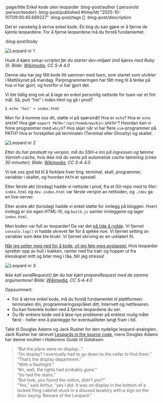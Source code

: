 :page/title Enkel kode uten leoparder
:blog-post/author {:person/id :person/teodor}
:blog-post/published #time/ldt "2025-10-10T09:00:45.689227"
:blog-post/tags []
:blog-post/description

Det er vanskelig å skrive enkel kode.
Én ting du kan gjøre er å fjerne de kjente leopardene.
For å fjerne leopardene må du forstå fundamentet.

:blog-post/body

![Leopard nr 1](/images/leopard1.jpg)

_Husk å kjøre setup-scriptet før du starter dev-miljøet (må kjøres med Ruby 3).
Bilde: [Wikimedia](https://en.wikipedia.org/wiki/File:African_leopard_male_(cropped).jpg), CC S-A 4.0_

Denne uka har jeg fått kode litt sammen med Isam, som startet som utvikler i Mattilsynet på mandag.
Parprogrammeringen har fått meg til å tenke på hva vi har gjort, og hvorfor vi har gjort det.

Vi ble tidlig enig om at å lage en enkel personlig nettside for Isam var et fint mål.
Så, putt "hei" i index.html og gå i prod?

```
$ echo "hei" > index.html
```

Men for å komme oss dit, støtte vi på spørsmål!
Hva er `echo`?
Hva er `echo $PATH`?
Hva gjør `export PATH="/opt/homebrew/bin:$PATH"`?
Hvordan kan vi finne programmer med `which`?
Hva skjer når vi har flere `vim`-programmer på PATH?
Hva er forskjellen på terminalen (Terminal eller Ghostty) og skallet.

![Leopard nr 2](/images/leopard2.jpg)

_Etter du har prodsatt ny versjon, må du SSH-e inn på ingressen og tømme Varnish-cache, hvis ikke må du vente på automatisk cache-tømming (cirka 30 minutter).
Bilde: [Wikimedia](https://en.wikipedia.org/wiki/File:Indochinese_leopard.jpg), CC S-A 4.0_

Vi tok oss god tid til å forklare hver ting: terminal, skall, programmer, variabler i skallet, og hvordan `PATH` er spesiell.

Etter første økt (tirsdag) hadde vi nettside i prod, fra et Git-repo med to filer: `index.html` og `dev`.
`index.html` var første versjon av nettsiden, og `./dev` ga en live-server.

Etter andre økt (torsdag) hadde vi enkel støtte for innlegg på bloggen.
Hvert innlegg er sin egen HTML-fil, og `build.js` samler innleggene og lager `index.html`.

Men koden var full av leoparder!
Da var det [på tide å rydde](/refaktorering/).
Vi fjernet `console.log()` vi hadde skrevet før for å sjekke noe.
Vi fjernet setting av variabler som ikke ble brukt.
Vi fjernet skriving av en urelatert fil.

[Når jeg setter meg ned for å kode, vil jeg føle meg avslappet.](https://px16.matt.is/)
Hvis leoparder spretter opp av hull i bakken, ramler ned fra trær og hopper ut fra klesskapet mitt og biter meg i tåa, blir jeg stressa!

![Leopard nr 3](/images/leopard3.jpg)

_Ikke kall sendRequest() før du har kjørt prepareRequest med de samme argumentene!
Bilde: [Wikimedia](https://en.wikipedia.org/wiki/File:Day_47_Leopard_(Panthera_pardus)_male_marking_a_bush_with_urine_..._(53310719953).jpg), CC S-A 4.0_

Oppsummert:

- For å skrive enkel kode, må du forstå fundamentet til plattformen: terminalen din, programmeringsspråket ditt, Internett og nettleseren.
- Du kan forenkle koden ved å fjerne leopardene du ser.
- Du får enklere kode ved å løse nye problemer på enklest mulig måte først - heller enn å planlegge for eventualiteter langt fram i tid.

Takk til Douglas Adams og Jack Rusher for den nydelige leopard-analogien.
Jack Rusher har skrevet [Leopards in the source code](https://jackrusher.com/journal/leopards-in-the-source-code.html),
mens Douglas Adams har denne snutten i _Haikerens Guide til Galaksen_:

> “But the plans were on display…”
> <br>“On display? I eventually had to go down to the cellar to find them.”
> <br>“That’s the display department.”
> <br>“With a flashlight.”
> <br>“Ah, well, the lights had probably gone.”
> <br>“So had the stairs.”
> <br>“But look, you found the notice, didn’t you?”
> <br>“Yes,” said Arthur, “yes I did. It was on display in the bottom of a locked filing cabinet stuck in a disused lavatory with a sign on the door saying ‘Beware of the Leopard.” 
